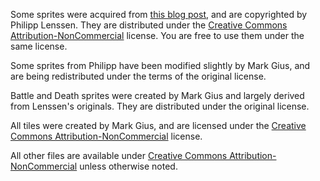[pl]: http://blogoscoped.com/archive/2006-08-08-n51.html
[cc-by-nc-25]: http://creativecommons.org/licenses/by-nc/2.5/
[cc-by-nc-30]: http://creativecommons.org/licenses/by-nc/3.0/

Some sprites were acquired from [this blog post][pl], and are copyrighted by
Philipp Lenssen.  They are distributed under the 
[Creative Commons Attribution-NonCommercial][cc-by-nc-25] license.
You are free to use them under the same license.

Some sprites from Philipp have been modified slightly by Mark Gius, and are
being redistributed under the terms of the original license.

Battle and Death sprites were created by Mark Gius and largely derived from
Lenssen's originals.  They are distributed under the original license.

All tiles were created by Mark Gius, and are licensed under the 
[Creative Commons Attribution-NonCommercial][cc-by-nc-30] license.

All other files are available under 
[Creative Commons Attribution-NonCommercial][cc-by-nc-30] unless otherwise
noted.

